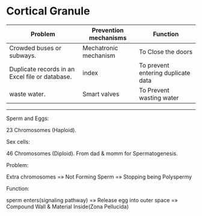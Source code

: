 # Cortical Granule

| Problem                                         	| Prevention mechanisms 	| Function                           	|
|-------------------------------------------------	|-----------------------	|------------------------------------	|
| Crowded buses or subways.                       	| Mechatronic mechanism 	| To Close the doors                 	|
| Duplicate records in an Excel file or database. 	| index                 	| To prevent entering duplicate data 	|
| waste water.                                    	| Smart valves          	| To Prevent wasting water           	|

***

Sperm and Eggs:

23 Chromosomes (Haploid).

 Sex cells:
 
 46 Chromosomes (Diploid). From dad & momm for Spermatogenesis.
 
 Problem:
 
Extra chromosomes =» Not Forming Sperm =» Stopping being Polyspermy

Function:

sperm enters(signaling pathway) =» Release egg into outer space =» Compound Wall & Material Inside(Zona Pellucida)
